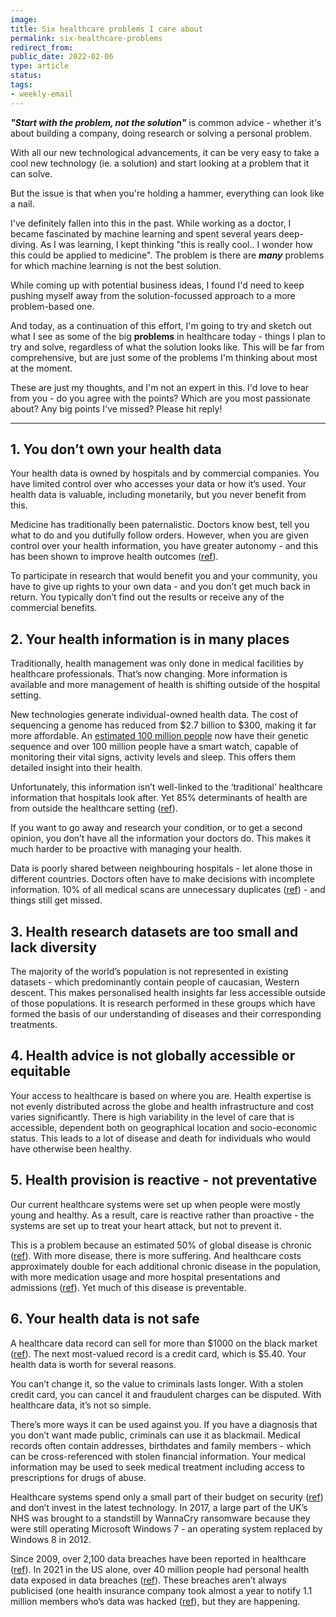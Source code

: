 ```yaml
---
image: 
title: Six healthcare problems I care about
permalink: six-healthcare-problems
redirect_from:
public_date: 2022-02-06
type: article
status: 
tags:
- weekly-email
---
```


**_"Start with the problem, not the solution"_** is common advice - whether it's about building a company, doing research or solving a personal problem.

With all our new technological advancements, it can be very easy to take a cool new technology (ie. a solution) and start looking at a problem that it can solve.

But the issue is that when you're holding a hammer, everything can look like a nail.

I've definitely fallen into this in the past. While working as a doctor, I became fascinated by machine learning and spent several years deep-diving. As I was learning, I kept thinking "this is really cool.. I wonder how this could be applied to medicine". The problem is there are **_many_** problems for which machine learning is not the best solution.

While coming up with potential business ideas, I found I'd need to keep pushing myself away from the solution-focussed approach to a more problem-based one.

And today, as a continuation of this effort, I'm going to try and sketch out what I see as some of the big **problems** in healthcare today - things I plan to try and solve, regardless of what the solution looks like. This will be far from comprehensive, but are just some of the problems I'm thinking about most at the moment.

These are just my thoughts, and I'm not an expert in this. I'd love to hear from you - do you agree with the points? Which are you most passionate about? Any big points I've missed? Please hit reply!

---

## 1. You don’t own your health data

Your health data is owned by hospitals and by commercial companies. You have limited control over who accesses your data or how it’s used. Your health data is valuable, including monetarily, but you never benefit from this.

Medicine has traditionally been paternalistic. Doctors know best, tell you what to do and you dutifully follow orders. However, when you are given control over your health information, you have greater autonomy - and this has been shown to improve health outcomes ([ref](https://pubmed.ncbi.nlm.nih.gov/34345228/)).

To participate in research that would benefit you and your community, you have to give up rights to your own data - and you don’t get much back in return. You typically don’t find out the results or receive any of the commercial benefits.

## 2. Your health information is in many places

Traditionally, health management was only done in medical facilities by healthcare professionals. That’s now changing. More information is available and more management of health is shifting outside of the hospital setting.

New technologies generate individual-owned health data. The cost of sequencing a genome has reduced from $2.7 billion to $300, making it far more affordable. An [estimated 100 million people](https://www.ajmc.com/view/as-dtc-genetic-testing-grows-among-consumers-insurers-are-beginning-to-get-on-board) now have their genetic sequence and over 100 million people have a smart watch, capable of monitoring their vital signs, activity levels and sleep. This offers them detailed insight into their health.

Unfortunately, this information isn’t well-linked to the ‘traditional’ healthcare information that hospitals look after. Yet 85% determinants of health are from outside the healthcare setting ([ref](https://appg-longevity.org/open-life-data-framework)).

If you want to go away and research your condition, or to get a second opinion, you don’t have all the information your doctors do. This makes it much harder to be proactive with managing your health.

Data is poorly shared between neighbouring hospitals - let alone those in different countries. Doctors often have to make decisions with incomplete information. 10% of all medical scans are unnecessary duplicates ([ref](https://www.beckershospitalreview.com/quality/redundancy-in-medical-imaging-causes-and-fixes.html)) - and things still get missed.

## 3. Health research datasets are too small and lack diversity

The majority of the world’s population is not represented in existing datasets - which predominantly contain people of caucasian, Western descent. This makes personalised health insights far less accessible outside of those populations. It is research performed in these groups which have formed the basis of our understanding of diseases and their corresponding treatments.

## 4. Health advice is not globally accessible or equitable

Your access to healthcare is based on where you are. Health expertise is not evenly distributed across the globe and health infrastructure and cost varies significantly. There is high variability in the level of care that is accessible, dependent both on geographical location and socio-economic status. This leads to a lot of disease and death for individuals who would have otherwise been healthy.

## 5. Health provision is reactive - not preventative

Our current healthcare systems were set up when people were mostly young and healthy. As a result, care is reactive rather than proactive - the systems are set up to treat your heart attack, but not to prevent it.

This is a problem because an estimated 50% of global disease is chronic ([ref](https://www.marsdd.com/news/transforming-health-shifting-from-reactive-to-proactive-and-predictive-care/)). With more disease, there is more suffering. And healthcare costs approximately double for each additional chronic disease in the population, with more medication usage and more hospital presentations and admissions ([ref](https://www.ncbi.nlm.nih.gov/pmc/articles/PMC6214883/)). Yet much of this disease is preventable.

## 6. Your health data is not safe

A healthcare data record can sell for more than $1000 on the black market ([ref](https://www.experian.com/blogs/ask-experian/heres-how-much-your-personal-information-is-selling-for-on-the-dark-web/)). The next most-valued record is a credit card, which is $5.40. Your health data is worth for several reasons.

You can’t change it, so the value to criminals lasts longer. With a stolen credit card, you can cancel it and fraudulent charges can be disputed. With healthcare data, it’s not so simple.

There’s more ways it can be used against you. If you have a diagnosis that you don’t want made public, criminals can use it as blackmail. Medical records often contain addresses, birthdates and family members - which can be cross-referenced with stolen financial information. Your medical information may be used to seek medical treatment including access to prescriptions for drugs of abuse.

Healthcare systems spend only a small part of their budget on security ([ref](https://www.fiercehealthcare.com/tech/could-patients-be-at-risk-during-a-hospital-cyber-attack-it-depends-how-far-hackers-are)) and don’t invest in the latest technology. In 2017, a large part of the UK’s NHS was brought to a standstill by WannaCry ransomware because they were still operating Microsoft Windows 7 - an operating system replaced by Windows 8 in 2012.

Since 2009, over 2,100 data breaches have been reported in healthcare ([ref](https://techjury.net/blog/healthcare-data-breaches-statistics)). In 2021 in the US alone, over 40 million people had personal health data exposed in data breaches ([ref](https://www.theverge.com/2021/12/8/22822202/health-data-leaks-hacks)). These breaches aren’t always publicised (one health insurance company took almost a year to notify 1.1 million members who’s data was hacked ([ref](https://resources.infosecinstitute.com/topic/hackers-selling-healthcare-data-in-the-black-market/)), but they are happening.